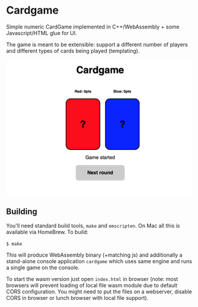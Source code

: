 # Cardgame

Simple numeric CardGame implemented in C++/WebAssembly + some Javascript/HTML glue for UI.

The game is meant to be extensible: support a different number of players and different types of cards being played (templating).

![Screenshot](screenshot.png)

## Building

You'll need standard build tools, `make` and `emscripten`. On Mac all this is available via HomeBrew. To build:

`$ make`

This will produce WebAssembly binary (+matching js) and additionally a stand-alone console application `cardgame` which uses same engine and runs a single game on the console.

To start the wasm version just open `index.html` in browser (note: most browsers will prevent loading of local file wasm module due to default CORS configuration. You might need to put the files on a webserver, disable CORS in browser or lunch browser with local file support).

  